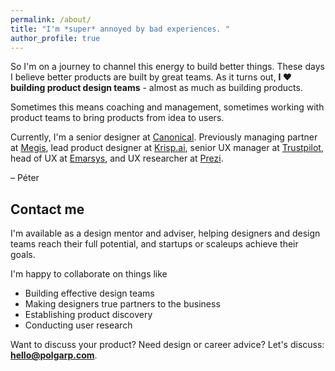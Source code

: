 ```yaml
---
permalink: /about/
title: "I'm *super* annoyed by bad experiences. "
author_profile: true
---
```



So I'm on a journey to channel this energy to build better things. These days I believe better products are built by great teams. As it turns out, **I ❤️ building product design teams** - almost as much as building products.

Sometimes this means coaching and management, sometimes working with product teams to bring products from idea to users.

Currently, I'm a senior designer at [Canonical](https://canonical.com/). Previously managing partner at [Megis](https://megis.studio/), lead product designer at [Krisp.ai](https://krisp.ai), senior UX manager at [Trustpilot](https://www.trustpilot.com/), head of UX at [Emarsys](https://emarsys.com/), and UX researcher at [Prezi](https://prezi.com/).

– Péter

## Contact me

I'm available as a design mentor and adviser, helping designers and design teams reach their full potential, and startups or scaleups achieve their goals.

I'm happy to collaborate on things like
- Building effective design teams
- Making designers true partners to the business
- Establishing product discovery
- Conducting user research

Want to discuss your product? Need design or career advice? Let's discuss: **hello@polgarp.com**.